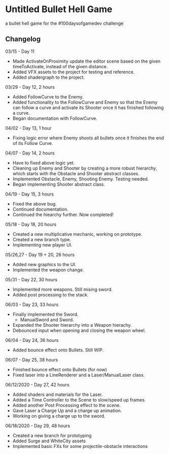 # Untitled Bullet Hell Game
a bullet hell game for the #100daysofgamedev challenge
## Changelog
03/15 - Day 11
* Made ActivateOnProximity update the editor scene based on the given timeToActivate, instead of the given distance.
* Added VFX assets to the project for testing and reference.
* Added shadergraph to the project.

03/29 - Day 12, 2 hours
* Added FollowCurve to the Enemy.
* Added functionality to the FollowCurve and Enemy so that the Enemy can follow a curve and activate its Shooter once it has finished following a curve.
* Began documentation with FollowCurve.

04/02 - Day 13, 1 hour
* Fixing logic error where Enemy shoots all bullets once it finishes the end of its Follow Curve.

04/07 - Day 14, 2 hours
* Have to fixed above logic yet.
* Cleaning up Enemy and Shooter by creating a more robust hierarchy, which starts with the Obstacle and Shooter abstract classes.
* Implemented Obstacle, Enemy, Shooting Enemy. Testing needed.
* Began implementing Shooter abstract class.

04/19 - Day 15, 3 hours
* Fixed the above bug.
* Continued documentation.
* Continued the hiearchy further. Now completed!

05/18 - Day 18, 20 hours
* Created a new multiplicative mechanic, working on prototype.
* Created a new branch type.
* Implementing new player UI.

05/26,27 - Day 19 + 20, 26 hours
* Added new graphics to the UI.
* Implemented the weapon change.

05/31 - Day 22, 30 hours
* Implemented more weapons. Still mising sword.
* Added post processing to the stack.

06/03 - Day 23, 33 hours
* Finally implemented the Sword.
    - ManualSword and Sword.
* Expanded the Shooter hierarchy into a Weapon hierachy.
* Debounced input when opening and closing the weapon wheel.

06/04 - Day 24, 36 hours
* Added bounce effect onto Bullets. Still WIP.

06/07 - Day 25, 38 hours
* Finished bounce effect onto Bullets (for now)
* Fixed laser into a LineRenderer and a Laser/ManualLaser class.

06/12/2020 - Day 27, 42 hours
* Added shaders and materials for the Laser.
* Added a Time Controller to the Scene to slow/speed up frames.
* Added another Post Processing effect to the scene.
* Gave Laser a Charge Up and a charge up animation.
* Working on giving a charge up to the sword.

06/18/2020 - Day 29, 48 hours
* Created a new branch for prototyping
* Added Surge and WhiteCity assets
* Implemented basic FXs for some projectile-obstacle interactions